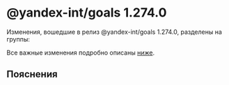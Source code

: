 # @yandex-int/goals 1.274.0

<!-- ЧЕЛОВЕЧЕСКОЕ ВСТУПЛЕНИЕ -->

Изменения, вошедшие в релиз @yandex-int/goals 1.274.0, разделены на группы:

Все важные изменения подробно описаны [ниже](#Пояснения).

## Пояснения

